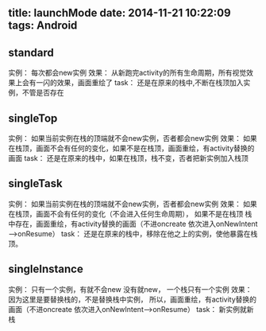 title: launchMode
date: 2014-11-21 10:22:09
tags: Android
---


 ## standard
 实例： 每次都会new实例 
 效果： 从新跑完activity的所有生命周期，所有视觉效果上会有一闪的效果，画面重绘了
 task： 还是在原来的栈中,不断在栈顶加入实例，不管是否存在

 ## singleTop
 实例： 如果当前实例在栈的顶端就不会new实例，否者都会new实例 
 效果： 如果在栈顶，画面不会有任何的变化，如果不是在栈顶，画面重绘，有activity替换的画面
 task： 还是在原来的栈中，如果在栈顶，栈不变，否者把新实例加入栈顶

 ## singleTask
 实例： 如果当前实例在栈的顶端就不会new实例，否者都会new实例 
 效果： 如果在栈顶，画面不会有任何的变化（不会进入任何生命周期），
 如果不是在栈顶 栈中存在，画面重绘，有activity替换的画面（不进oncreate  依次进入onNewIntent——>onResume）
 task： 还是在原来的栈中，移除在他之上的实例，使他暴露在栈顶。

 ## singleInstance
 实例： 只有一个实例，有就不会new  没有就new， 一个栈只有一个实例
 效果： 因为这里是要替换栈的，不是替换栈中实例，
 所以，画面重绘，有activity替换的画面（不进oncreate  依次进入onNewIntent——>onResume）
 task： 新实例就新栈

<!--more-->